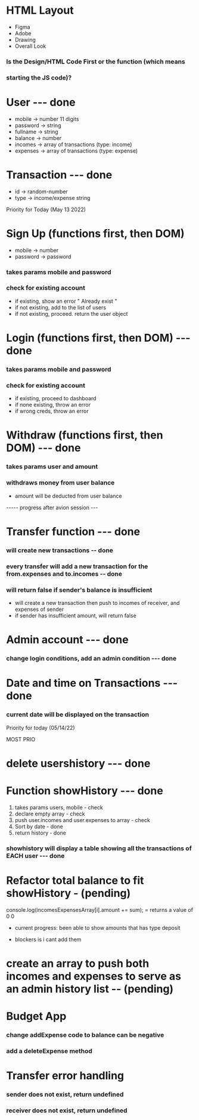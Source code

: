 # HTML Layout

- Figma
- Adobe
- Drawing
- Overall Look

### Is the Design/HTML Code First or the function (which means
### starting the JS code)?

# User --- done

- mobile    -> number 11 digits
- password  -> string
- fullname  -> string
- balance   -> number
- incomes   -> array of transactions (type: income)
- expenses  -> array of transactions (type: expense)

# Transaction --- done

- id   -> random-number
- type -> income/expense string


Priority for Today (May 13 2022)

# Sign Up (functions first, then DOM) 

- mobile    -> number
- password  -> password

### takes params mobile and password
### check for existing account
- if existing, show an error " Already exist "
- if not existing, add to the list of users
- if not existing, proceed. return the user object

# Login (functions first, then DOM) --- done

### takes params mobile and password
### check for existing account
- if existing, proceed to dashboard
- if none existing, throw an error
- if wrong creds, throw an error

# Withdraw (functions first, then DOM) --- done

### takes params user and amount
### withdraws money from user balance
- amount will be deducted from user balance

----- progress after avion session ---
# Transfer function --- done

### will create new transactions -- done
### every transfer will add a new transaction for the from.expenses and to.incomes -- done
### will return false if sender's balance is insufficient

- will create a new transaction then push to incomes of receiver, and expenses of sender
- if sender has insufficient amount, will return false

# Admin account --- done

### change login conditions, add an admin condition --- done

# Date and time on Transactions --- done

### current date will be displayed on the transaction

Priority for today (05/14/22)

MOST PRIO 

# delete usershistory --- done
# Function showHistory --- done

1. takes params users, mobile - check
2. declare  empty array - check
3. push user.incomes and user.expenses to array - check
4. Sort by date - done
5. return history - done

### showhistory will display a table showing all the transactions of EACH user --- done

# Refactor total balance to fit showHistory - (pending)

 console.log(incomesExpensesArray[i].amount += sum); = returns a value of 0 0 

 - current progress: been able to show amounts that has type deposit

 - blockers is i cant add them

# create an array to push both incomes and expenses to serve as an admin history list -- (pending)

# Budget App

### change addExpense code to balance can be negative
### add a deleteExpense method  

# Transfer error handling

### sender does not exist, return undefined
### receiver does not exist, return undefined
